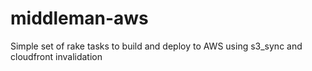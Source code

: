middleman-aws
=============

Simple set of rake tasks to build and deploy to AWS using s3_sync and cloudfront invalidation
